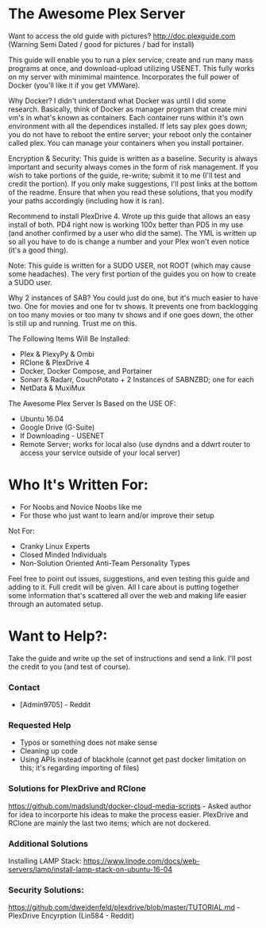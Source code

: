 # The Awesome Plex  Server

Want to access the old guide with pictures? http://doc.plexguide.com (Warning Semi Dated / good for pictures / bad for install)

This guide will enable you to run a plex service, create and run many mass programs at once, and download-upload utilizing USENET.  This fully works on my server with minimimal maintence.  Incorporates the full power of Docker (you'll like it if you get VMWare).  

Why Docker?  I didn't understand what Docker was until I did some research.  Basically, think of Docker as manager program that create mini vm's in what's known as containers.  Each container runs within it's own environment with all the dependices installed.  If lets say plex goes down; you do not have to reboot the entire server; your reboot only the container called plex.  You can manage your containers when you install portainer.

Encryption & Security: This guide is written as a baseline.  Security is always important and security always comes in the form of risk management.  If you wish to take portions of the guide, re-write; submit it to me (I'll test and credit the portion).  If you only make suggestions, I'll post links at the bottom of the readme.  Ensure that when you read these solutions, that you modify your paths accordingly (including how it is ran).

Recommend to install PlexDrive 4.  Wrote up this guide that allows an easy install of both. PD4 right now is working 100x better than PD5 in my use (and another confirmed by a user who did the same).  The YML is written up so all you have to do is change a number and your Plex won't even notice (it's a good thing).

Note: This guide is written for a SUDO USER, not ROOT (which may cause some headaches).  The very first portion of the guides you on how to create a SUDO user.

Why 2 instances of SAB?  You could just do one, but it's much easier to have two.  One for movies and one for tv shows.  It prevents one from backlogging on too many movies or too many tv shows and if one goes down, the other is still up and running.  Trust me on this.

The Following Items Will Be Installed:

  - Plex & PlexyPy & Ombi
  - RClone & PlexDrive 4
  - Docker, Docker Compose, and Portainer
  - Sonarr & Radarr, CouchPotato + 2 Instances of SABNZBD; one for each
  - NetData & MuxiMux

The Awesome Plex Server Is Based on the USE OF:

  - Ubuntu 16.04
  - Google Drive (G-Suite)
  - If Downloading - USENET
  - Remote Server; works for local also (use dyndns and a ddwrt router to access your service outside of your local server)

# Who It's Written For:

  - For Noobs and Novice Noobs like me
  - For those who just want to learn and/or improve their setup


Not For:
  - Cranky Linux Experts
  - Closed Minded Individuals
  - Non-Solution Oriented Anti-Team Personality Types

Feel free to point out issues, suggestions, and even testing this guide and adding to it.  Full credit will be given.  All I care about is putting together some information that's scattered all over the web and making life easier through an automated setup.

# Want to Help?:

Take the guide and write up the set of instructions and send a link.  I'll post the credit to you (and test of course).

### Contact

* [Admin9705] - Reddit

### Requested Help
  - Typos or something does not make sense
  - Cleaning up code
  - Using APIs instead of blackhole (cannot get past docker limitation on this; it's regarding importing of files)
  
### Solutions for PlexDrive and RClone
https://github.com/madslundt/docker-cloud-media-scripts - Asked author for idea to incorporte his ideas to make the process easier.  PlexDrive and RClone are mainly the last two items; which are not dockered.

### Additional Solutions
Installing LAMP Stack: https://www.linode.com/docs/web-servers/lamp/install-lamp-stack-on-ubuntu-16-04

### Security Solutions:

https://github.com/dweidenfeld/plexdrive/blob/master/TUTORIAL.md - PlexDrive Encyrption (Lin584 - Reddit) 


